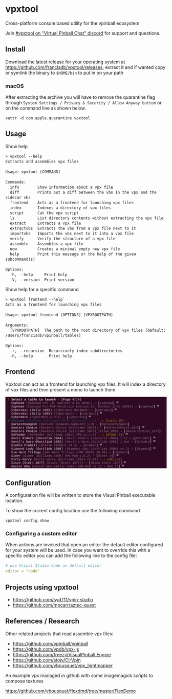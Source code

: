 # vpxtool

Cross-platform console based utility for the vpinball ecosystem

Join [#vpxtool on "Virtual Pinball Chat" discord](https://discord.gg/eYsvyMu8) for support and questions.

## Install

Download the latest release for your operating system at https://github.com/francisdb/vpxtool/releases, extract it and
if wanted copy or symlink the binary to `$HOME/bin` to put in on your path

### macOS

After extracting the archive you will have to remove the quarantine flag through `System Settings / Privacy & Security / Allow Anyway button` or on the command line as shown below.

```
xattr -d com.apple.quarantine vpxtool
```

## Usage

Show help

```
> vpxtool --help
Extracts and assembles vpx files

Usage: vpxtool [COMMAND]

Commands:
  info        Show information about a vpx file
  diff        Prints out a diff between the vbs in the vpx and the sidecar vbs
  frontend    Acts as a frontend for launching vpx files
  index       Indexes a directory of vpx files
  script      Cat the vpx script
  ls          List directory contents without extracting the vpx file
  extract     Extracts a vpx file
  extractvbs  Extracts the vbs from a vpx file next to it
  importvbs   Imports the vbs next to it into a vpx file
  verify      Verify the structure of a vpx file
  assemble    Assembles a vpx file
  new         Creates a minimal empty new vpx file
  help        Print this message or the help of the given subcommand(s)

Options:
  -h, --help     Print help
  -V, --version  Print version
```

Show help for a specific command

```
> vpxtool frontend --help`
Acts as a frontend for launching vpx files

Usage: vpxtool frontend [OPTIONS] [VPXROOTPATH]

Arguments:
  [VPXROOTPATH]  The path to the root directory of vpx files [default: /Users/francisdb/vpinball/tables]

Options:
  -r, --recursive  Recursively index subdirectories
  -h, --help       Print help
```

## Frontend

Vpxtool can act as a frontend for launching vpx files. It will index a directory of vpx files and then present a menu to
launch them.

![Frontend](docs/frontend.png)

## Configuration

A configuration file will be written to store the Visual Pinball executable location.

To show the current config location use the following command
```
vpxtool config show
```

### Configuring a custom editor

When actions are invoked that open an editor the default editor configured for your system will be used. In case you want to override this with a specific editor you can add the following line to the config file:

```yaml
# use Visual Studio Code as default editor
editor = "code"
```

## Projects using vpxtool

* https://github.com/syd711/vpin-studio
* https://github.com/mpcarr/aztec-quest

## References / Research

Other related projects that read assemble vpx files:

* https://github.com/vpinball/vpinball
* https://github.com/vpdb/vpx-js
* https://github.com/freezy/VisualPinball.Engine
* https://github.com/stojy/ClrVpin
* https://github.com/vbousquet/vpx_lightmapper

An example vpx managed in github with some imagemagick scripts to compose textures

https://github.com/vbousquet/flexdmd/tree/master/FlexDemo

